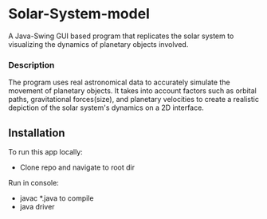 # **Solar-System-model**
A Java-Swing GUI based program that replicates the solar system to visualizing the dynamics of planetary objects involved.

### Description
The program uses real astronomical data to accurately simulate the movement of planetary objects. It takes into account factors such as orbital paths, gravitational forces(size), and planetary velocities to create a realistic depiction of the solar system's dynamics on a 2D interface.


## Installation
To run this app locally:  
- Clone repo and navigate to root dir

Run in console:
- javac *.java to compile 
- java driver

